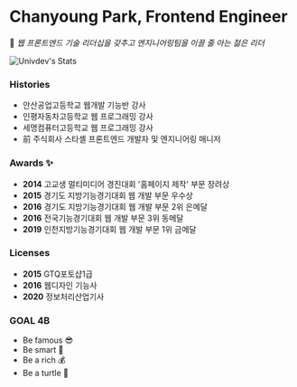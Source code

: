 # Chanyoung Park, Frontend Engineer

🎈 *웹 프론트엔드 기술 리더십을 갖추고 엔지니어링팀을 이끌 줄 아는 젊은 리더*

![Univdev's Stats](https://github-readme-stats.vercel.app/api?username=univdev)

### Histories
- 안산공업고등학교 웹개발 기능반 강사
- 인평자동차고등학교 웹 프로그래밍 강사
- 세명컴퓨터고등학교 웹 프로그래밍 강사
- 前 주식회사 스타셸 프론트엔드 개발자 및 엔지니어링 매니저
### Awards ✨
- **2014** 고교생 멀티미디어 경진대회 '홈페이지 제작' 부문 장려상
- **2015** 경기도 지방기능경기대회 웹 개발 부문 우수상
- **2016** 경기도 지방기능경기대회 웹 개발 부문 2위 은메달
- **2016** 전국기능경기대회 웹 개발 부문 3위 동메달
- **2019** 인천지방기능경기대회 웹 개발 부문 1위 금메달
### Licenses
- **2015** GTQ포토샵1급
- **2016** 웹디자인 기능사
- **2020** 정보처리산업기사
### GOAL 4B
- Be famous 😎
- Be smart 🔧
- Be a rich 💰
- Be a turtle 🐢
